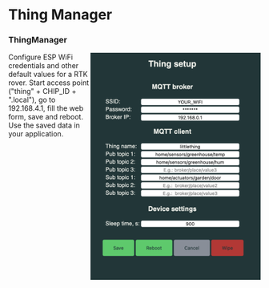# Thing Manager
### ThingManager

<img align="right" src="./Screenshots/ThingManager.png" width="340"/>


Configure ESP WiFi credentials and other default values for a RTK rover. 
Start access point ("thing" + CHIP_ID + ".local"), go to 192.168.4.1, fill the web form, save and reboot. 
Use the saved data in your application.
